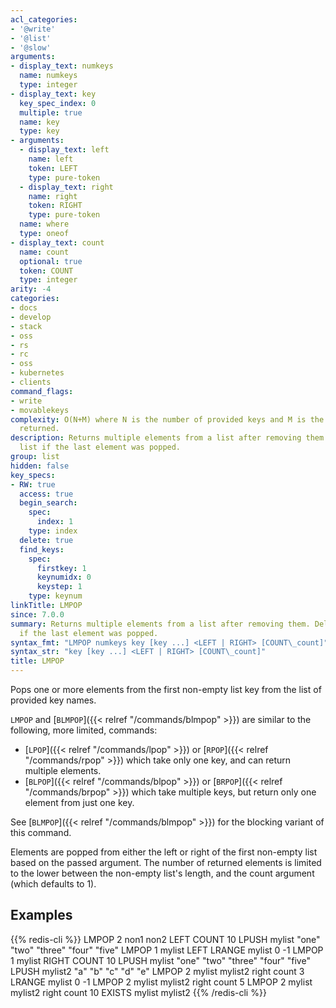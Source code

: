 ```yaml
---
acl_categories:
- '@write'
- '@list'
- '@slow'
arguments:
- display_text: numkeys
  name: numkeys
  type: integer
- display_text: key
  key_spec_index: 0
  multiple: true
  name: key
  type: key
- arguments:
  - display_text: left
    name: left
    token: LEFT
    type: pure-token
  - display_text: right
    name: right
    token: RIGHT
    type: pure-token
  name: where
  type: oneof
- display_text: count
  name: count
  optional: true
  token: COUNT
  type: integer
arity: -4
categories:
- docs
- develop
- stack
- oss
- rs
- rc
- oss
- kubernetes
- clients
command_flags:
- write
- movablekeys
complexity: O(N+M) where N is the number of provided keys and M is the number of elements
  returned.
description: Returns multiple elements from a list after removing them. Deletes the
  list if the last element was popped.
group: list
hidden: false
key_specs:
- RW: true
  access: true
  begin_search:
    spec:
      index: 1
    type: index
  delete: true
  find_keys:
    spec:
      firstkey: 1
      keynumidx: 0
      keystep: 1
    type: keynum
linkTitle: LMPOP
since: 7.0.0
summary: Returns multiple elements from a list after removing them. Deletes the list
  if the last element was popped.
syntax_fmt: "LMPOP numkeys key [key ...] <LEFT | RIGHT> [COUNT\_count]"
syntax_str: "key [key ...] <LEFT | RIGHT> [COUNT\_count]"
title: LMPOP
---
```

Pops one or more elements from the first non-empty list key from the list of provided key names.

`LMPOP` and [`BLMPOP`]({{< relref "/commands/blmpop" >}}) are similar to the following, more limited, commands:

- [`LPOP`]({{< relref "/commands/lpop" >}}) or [`RPOP`]({{< relref "/commands/rpop" >}}) which take only one key, and can return multiple elements.
- [`BLPOP`]({{< relref "/commands/blpop" >}}) or [`BRPOP`]({{< relref "/commands/brpop" >}}) which take multiple keys, but return only one element from just one key.

See [`BLMPOP`]({{< relref "/commands/blmpop" >}}) for the blocking variant of this command.

Elements are popped from either the left or right of the first non-empty list based on the passed argument.
The number of returned elements is limited to the lower between the non-empty list's length, and the count argument (which defaults to 1).

## Examples

{{% redis-cli %}}
LMPOP 2 non1 non2 LEFT COUNT 10
LPUSH mylist "one" "two" "three" "four" "five"
LMPOP 1 mylist LEFT
LRANGE mylist 0 -1
LMPOP 1 mylist RIGHT COUNT 10
LPUSH mylist "one" "two" "three" "four" "five"
LPUSH mylist2 "a" "b" "c" "d" "e"
LMPOP 2 mylist mylist2 right count 3
LRANGE mylist 0 -1
LMPOP 2 mylist mylist2 right count 5
LMPOP 2 mylist mylist2 right count 10
EXISTS mylist mylist2
{{% /redis-cli %}}

